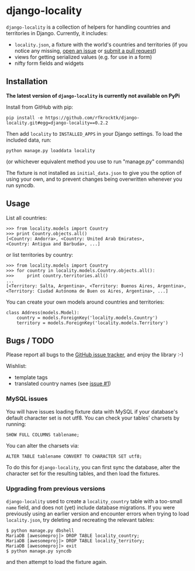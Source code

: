 # django-locality

`django-locality` is a collection of helpers for handling countries and
territories in Django. Currently, it includes:

  * `locality.json`, a fixture with the world's countries and territories (if
    you notice any missing, [open an
    issue](https://github.com/rfkrocktk/django-locality/issues) or [submit a pull
    request](https://github.com/rfkrocktk/django-locality/compare/))
  * views for getting serialized values (e.g. for use in a form)
  * nifty form fields and widgets

## Installation

**The latest version of `django-locality` is currently not available on PyPi**

Install from GitHub with pip:

    pip install -e https://github.com/rfkrocktk/django-locality.git#egg=django-locality==0.2.2

Then add `locality` to `INSTALLED_APPS` in your Django settings. To load the
included data, run:

    python manage.py loaddata locality

(or whichever equivalent method you use to run "manage.py" commands) 

The fixture is not installed as `initial_data.json` to give you the option of
using your own, and to prevent changes being overwritten whenever you run
syncdb.

## Usage

List all countries:

    >>> from locality.models import Country
    >>> print Country.objects.all()
    [<Country: Andorra>, <Country: United Arab Emirates>, 
    <Country: Antigua and Barbuda>, ...]

or list territories by country:

    >>> from locality.models import Country
    >>> for country in locality.models.Country.objects.all():
    >>>     print country.territories.all()
    ...
    [<Territory: Salta, Argentina>, <Territory: Buenos Aires, Argentina>,
    <Territory: Ciudad Autónoma de Buen os Aires, Argentina>, ...]

You can create your own models around countries and territories:

    class Address(models.Model):
        country = models.ForeignKey('locality.models.Country')
        territory = models.ForeignKey('locality.models.Territory')

## Bugs / TODO

Please report all bugs to the [GitHub issue
tracker](https://github.com/rfkrocktk/django-locality/issues), and enjoy the
library :-)

Wishlist:

  * template tags
  * translated country names (see 
    [issue #1](https://github.com/rfkrocktk/django-locality/issues/1))

### MySQL issues

You will have issues loading fixture data with MySQL if your database's
default character set is not utf8.  You can check your tables' charsets
by running:

    SHOW FULL COLUMNS tablename;

You can alter the charsets via:

    ALTER TABLE tablename CONVERT TO CHARACTER SET utf8;

To do this for `django-locality`, you can first sync the database,
alter the character set for the resulting tables, and then load the
fixtures.

### Upgrading from previous versions

`django-locality` used to create a `locality_country` table with a too-small
`name` field, and does not (yet) include database migrations. If you were
previously using an earlier version and encounter errors when trying to load
`locality.json`, try deleting and recreating the relevant tables:

    $ python manage.py dbshell
    MariaDB [awesomeproj]> DROP TABLE locality_country;
    MariaDB [awesomeproj]> DROP TABLE locality_territory;
    MariaDB [awesomeproj]> exit
    $ python manage.py syncdb

and then attempt to load the fixture again.
